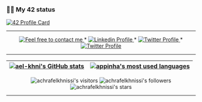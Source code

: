 ### 👨‍💻 My 42 status

[![42 Profile Card](https://1337-readme.vercel.app/api/profile?dark=true&login=ael-khni)](https://github.com/achrafelkhnissi)

<!---
[![achrafelkhnissi's 42 stats](https://badge42.herokuapp.com/api/stats/ael-khni?cursus=C%20reloaded)](https://github.com/achrafelkhnissi)

### TryHackMe

<p align="center">
<img src="https://tryhackme-badges.s3.amazonaws.com/suprivada.png" alt="TryHackMe">
</p>




achrafelkhnissi/achrafelkhnissi is a ✨ special ✨ repository because its `README.md` (this file) appears on your GitHub profile.
You can click the Preview link to take a look at your changes.
--->

--------------

<p align="center">
	<a href="mailto:achraf.elkhnissi@icloud.com">
		<img alt="Feel free to contact me" src="https://img.shields.io/badge/-Ask_me_anything-blue?style=flat&logo=Gmail&logoColor=white&link=mailto:amanda_pinha@hotmail.com" />
	</a>
	<span> * </span>
	<a href="https://www.linkedin.com/in/achraf-elkhnissi/">
		<img alt="Linkedin Profile" src="https://img.shields.io/badge/-Linkedin_Profile-0072b1?style=flat&logo=Linkedin&logoColor=white&link=https://www.linkedin.com/in/achraf-elkhnissi/" />
	</a>
	<span> * </span>
	<a href="https://twitter.com/su_privada">
		<img alt="Twitter Profile" src="https://badgen.net/badge/icon/twitter?icon=twitter&label" />
	</a>
		<span> * </span>
	<a href="https://https://discord.com/users/ael-khni#2244">
		<img alt="Twitter Profile" src="https://badgen.net/badge/icon/discord?icon=discord&label" />
	</a>
</p>

---------------
| [![ael-khni's GitHub stats](https://github-readme-stats.vercel.app/api?username=achrafelkhnissi&count_private=true&show_icons=true&hide=issues&hide_border=true&theme=jolly)](https://github.com/achrafelkhnissi?tab=repositories) | [![appinha's most used languages](https://github-readme-stats.vercel.app/api/top-langs/?username=appinha&layout=compact&hide_border=true&theme=jolly)](https://github.com/achrafelkhnissi?tab=repositories) |
|:-:|:-:|

<p align="center">
	<img alt="achrafelkhnissi's visitors" src="https://komarev.com/ghpvc/?username=achrafelkhnissi&color=8c36db&style=flat&label=visitors" />
	<img alt="achrafelkhnissi's followers" src="https://img.shields.io/github/followers/achrafelkhnissi?color=blueviolet" />
	<img alt="achrafelkhnissi's stars" src="https://img.shields.io/github/stars/achrafelkhnissi?color=blueviolet" />
</p>

---------------
